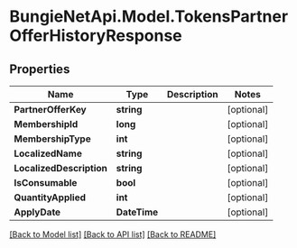 # BungieNetApi.Model.TokensPartnerOfferHistoryResponse
## Properties

Name | Type | Description | Notes
------------ | ------------- | ------------- | -------------
**PartnerOfferKey** | **string** |  | [optional] 
**MembershipId** | **long** |  | [optional] 
**MembershipType** | **int** |  | [optional] 
**LocalizedName** | **string** |  | [optional] 
**LocalizedDescription** | **string** |  | [optional] 
**IsConsumable** | **bool** |  | [optional] 
**QuantityApplied** | **int** |  | [optional] 
**ApplyDate** | **DateTime** |  | [optional] 

[[Back to Model list]](../README.md#documentation-for-models) [[Back to API list]](../README.md#documentation-for-api-endpoints) [[Back to README]](../README.md)

